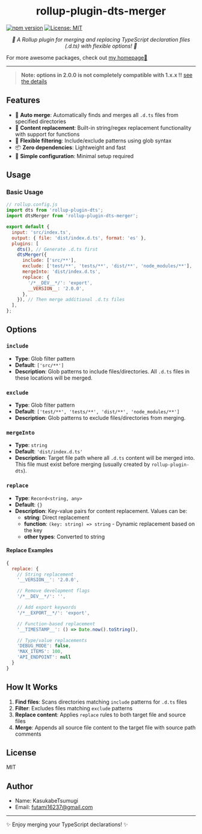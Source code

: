 <h1 align="center">rollup-plugin-dts-merger</h1>

[![npm version](https://img.shields.io/npm/v/rollup-plugin-dts-merger.svg)](https://www.npmjs.com/package/rollup-plugin-dts-merger)
[![License: MIT](https://img.shields.io/badge/License-MIT-yellow.svg)](https://opensource.org/licenses/MIT)

<p align="center">
  <em>🦄 A Rollup plugin for merging and replacing TypeScript declaration files (.d.ts) with flexible options! 🦄</em>
</p>

For more awesome packages, check out [my homepage💛](https://baendlorel.github.io/?repoType=npm)

---

> **Note: options in 2.0.0 is not completely compatible with 1.x.x !!** [see the details](#user-content-options)

## Features

- 🚀 **Auto merge**: Automatically finds and merges all `.d.ts` files from specified directories
- 🔄 **Content replacement**: Built-in string/regex replacement functionality with support for functions
- 🎯 **Flexible filtering**: Include/exclude patterns using glob syntax
- 📦 **Zero dependencies**: Lightweight and fast
- 🔧 **Simple configuration**: Minimal setup required

## Usage

### Basic Usage

```js
// rollup.config.js
import dts from 'rollup-plugin-dts';
import dtsMerger from 'rollup-plugin-dts-merger';

export default {
  input: 'src/index.ts',
  output: { file: 'dist/index.d.ts', format: 'es' },
  plugins: [
    dts(), // Generate .d.ts first
    dtsMerger({
      include: ['src/**'],
      exclude: ['test/**', 'tests/**', 'dist/**', 'node_modules/**'],
      mergeInto: 'dist/index.d.ts',
      replace: {
        '/*__DEV__*/': 'export',
        __VERSION__: '2.0.0',
      },
    }), // Then merge additional .d.ts files
  ],
};
```

## Options

<a id="user-content-options"></a>

### `include`

- **Type**: Glob filter pattern
- **Default**: `['src/**']`
- **Description**: Glob patterns to include files/directories. All `.d.ts` files in these locations will be merged.

### `exclude`

- **Type**: Glob filter pattern
- **Default**: `['test/**', 'tests/**', 'dist/**', 'node_modules/**']`
- **Description**: Glob patterns to exclude files/directories from merging.

### `mergeInto`

- **Type**: `string`
- **Default**: `'dist/index.d.ts'`
- **Description**: Target file path where all `.d.ts` content will be merged into. This file must exist before merging (usually created by `rollup-plugin-dts`).

### `replace`

- **Type**: `Record<string, any>`
- **Default**: `{}`
- **Description**: Key-value pairs for content replacement. Values can be:
  - **string**: Direct replacement
  - **function**: `(key: string) => string` - Dynamic replacement based on the key
  - **other types**: Converted to string

#### Replace Examples

```js
{
  replace: {
    // String replacement
    '__VERSION__': '2.0.0',

    // Remove development flags
    '/*__DEV__*/': '',

    // Add export keywords
    '/*__EXPORT__*/': 'export',

    // Function-based replacement
    '__TIMESTAMP__': () => Date.now().toString(),

    // Type/value replacements
    'DEBUG_MODE': false,
    'MAX_ITEMS': 100,
    'API_ENDPOINT': null
  }
}
```

## How It Works

1. **Find files**: Scans directories matching `include` patterns for `.d.ts` files
2. **Filter**: Excludes files matching `exclude` patterns
3. **Replace content**: Applies `replace` rules to both target file and source files
4. **Merge**: Appends all source file content to the target file with source path comments

## License

MIT

## Author

- Name: KasukabeTsumugi
- Email: futami16237@gmail.com

---

✨ Enjoy merging your TypeScript declarations! ✨
